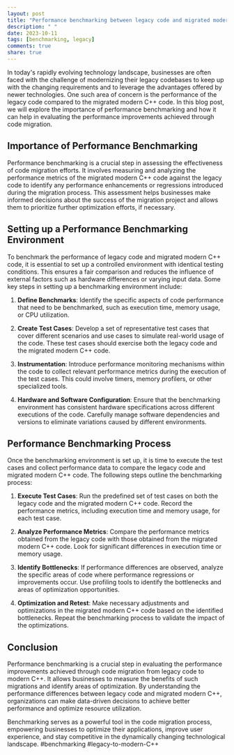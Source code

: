 ```yaml
---
layout: post
title: "Performance benchmarking between legacy code and migrated modern C++"
description: " "
date: 2023-10-11
tags: [benchmarking, legacy]
comments: true
share: true
---
```


In today's rapidly evolving technology landscape, businesses are often faced with the challenge of modernizing their legacy codebases to keep up with the changing requirements and to leverage the advantages offered by newer technologies. One such area of concern is the performance of the legacy code compared to the migrated modern C++ code. In this blog post, we will explore the importance of performance benchmarking and how it can help in evaluating the performance improvements achieved through code migration.

## Importance of Performance Benchmarking

Performance benchmarking is a crucial step in assessing the effectiveness of code migration efforts. It involves measuring and analyzing the performance metrics of the migrated modern C++ code against the legacy code to identify any performance enhancements or regressions introduced during the migration process. This assessment helps businesses make informed decisions about the success of the migration project and allows them to prioritize further optimization efforts, if necessary.

## Setting up a Performance Benchmarking Environment

To benchmark the performance of legacy code and migrated modern C++ code, it is essential to set up a controlled environment with identical testing conditions. This ensures a fair comparison and reduces the influence of external factors such as hardware differences or varying input data. Some key steps in setting up a benchmarking environment include:

1. **Define Benchmarks**: Identify the specific aspects of code performance that need to be benchmarked, such as execution time, memory usage, or CPU utilization.

2. **Create Test Cases**: Develop a set of representative test cases that cover different scenarios and use cases to simulate real-world usage of the code. These test cases should exercise both the legacy code and the migrated modern C++ code.

3. **Instrumentation**: Introduce performance monitoring mechanisms within the code to collect relevant performance metrics during the execution of the test cases. This could involve timers, memory profilers, or other specialized tools.

4. **Hardware and Software Configuration**: Ensure that the benchmarking environment has consistent hardware specifications across different executions of the code. Carefully manage software dependencies and versions to eliminate variations caused by different environments.

## Performance Benchmarking Process

Once the benchmarking environment is set up, it is time to execute the test cases and collect performance data to compare the legacy code and migrated modern C++ code. The following steps outline the benchmarking process:

1. **Execute Test Cases**: Run the predefined set of test cases on both the legacy code and the migrated modern C++ code. Record the performance metrics, including execution time and memory usage, for each test case.

2. **Analyze Performance Metrics**: Compare the performance metrics obtained from the legacy code with those obtained from the migrated modern C++ code. Look for significant differences in execution time or memory usage.

3. **Identify Bottlenecks**: If performance differences are observed, analyze the specific areas of code where performance regressions or improvements occur. Use profiling tools to identify the bottlenecks and areas of optimization opportunities.

4. **Optimization and Retest**: Make necessary adjustments and optimizations in the migrated modern C++ code based on the identified bottlenecks. Repeat the benchmarking process to validate the impact of the optimizations.

## Conclusion

Performance benchmarking is a crucial step in evaluating the performance improvements achieved through code migration from legacy code to modern C++. It allows businesses to measure the benefits of such migrations and identify areas of optimization. By understanding the performance differences between legacy code and migrated modern C++, organizations can make data-driven decisions to achieve better performance and optimize resource utilization.

Benchmarking serves as a powerful tool in the code migration process, empowering businesses to optimize their applications, improve user experience, and stay competitive in the dynamically changing technological landscape. #benchmarking #legacy-to-modern-C++